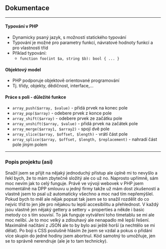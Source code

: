 ## Dokumentace   
___

#### Typování v PHP
* Dynamicky psaný jazyk, s možností statického typování
* Typování je možné pro parametry funkcí, návratové hodnoty funkcí a pro vlastnosti tříd
* Příklad typování:
    * `function foo(int $a, string $b): bool { ... }`

#### Objektový model
* PHP podporuje objektově orientované programování
* Tj. třídy, objekty, dědičnost, interface,...

#### Práce s poli - důležité funkce
* `array_push($array, $value)` - přidá prvek na konec pole
* `array_pop($array)` - odebere prvek z konce pole
* `array_shift($array)` - odebere prvek ze začátku pole
* `array_unshift($array, $value)` - přidá prvek na začátek pole
* `array_merge($array1, $array2)` - spojí dvě pole
* `array_slice($array, $offset, $length)` - vrátí část pole
* `array_splice($array, $offset, $length, $replacement)` - nahradí část pole jiným polem

---

### Popis projektu (asi)
Snažil jsem se přijít na nějaký jednoduchý přístup ale úplně mi to nevyšlo a řekl bych, že to mám zbytečně složitý ale co už no.
Naprosto upřímně, sám moc nevím jak to celý funguje. Právě ve vývoji webovek v PHP jsem momentálně na DPP smlouvu u jedný firmy takže už mám dost zkušeností a vlastně jsem to psal už automaticky všechno a moc nad tím nepřemýšlel.
Pokud bych to měl ale nějak popsat tak jsem se to snažil rozdělit do co nejvíc tříd to jen jde pro nějakou tu lepší accesibilitu a přehlednost. V každý jsou vlastně jen nějaký gettery a settery + properties a někde i basic metody co s tím souvisí. To jak funguje vytváření toho timetablu se mi ale moc nelíbí. Je to moc velký a zdlouhavý ale nenapadlo mě lepší řešení. Maximálně načítání z JSON ale to by bylo asi ještě horší (a nechtělo se mi dělat). Po boji s CSS poslušně hlásím že jsem se vzdal a pokus o přidání více skupin do jedné hodiny jsem abortnul. Kód samotný to umožňuje, jen se to správně nerendruje (ale je to tam technicky).

